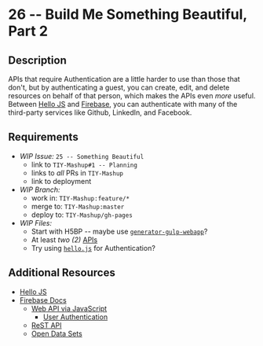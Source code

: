 # 26 -- Build Me Something Beautiful, Part 2

## Description

APIs that require Authentication are a little harder to use than those that don't, but by authenticating a guest, you can create, edit, and delete resources on behalf of that person, which makes the APIs even _more_ useful. Between [Hello JS](http://adodson.com/hello.js/) and [Firebase](http://firebase.com), you can authenticate with many of the third-party services like Github, LinkedIn, and Facebook.

## Requirements

* _WIP Issue:_ `25 -- Something Beautiful`
  * link to `TIY-Mashup#1 -- Planning`
  * links to _all_ PRs in `TIY-Mashup`
  * link to deployment
* _WIP Branch:_
  * work in: `TIY-Mashup:feature/*`
  * merge to: `TIY-Mashup:master`
  * deploy to: `TIY-Mashup/gh-pages`
* _WIP Files:_
  * Start with H5BP -- maybe use [`generator-gulp-webapp`](http://j.mp/17idlew)?
  * At least _two (2)_ [APIs](../APIs.md)
  * Try using [`hello.js`](http://adodson.com/hello.js/) for Authentication?

## Additional Resources

* [Hello JS](http://adodson.com/hello.js/)
* [Firebase Docs](http://firebase.com/docs/)
  * [Web API via JavaScript](https://www.firebase.com/docs/web/)
    * [User Authentication](http://j.mp/1ALOsUy)
  * [ReST API](https://www.firebase.com/docs/rest/)
  * [Open Data Sets](https://www.firebase.com/docs/open-data/)
